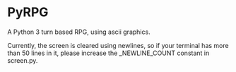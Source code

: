 # PyRPG
A Python 3 turn based RPG, using ascii graphics.

Currently, the screen is cleared using newlines, so if your terminal has more than 50 lines in it, please increase the _NEWLINE_COUNT constant in screen.py.


